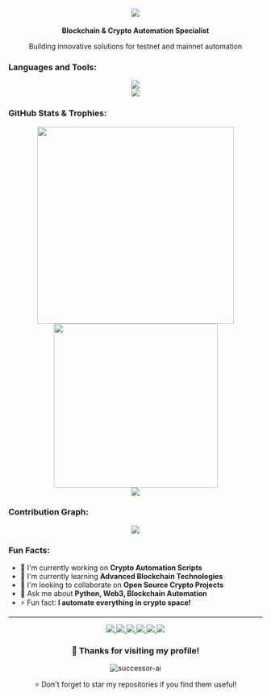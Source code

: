 <h1 align="center">
  <img src="https://readme-typing-svg.herokuapp.com/?font=Righteous&size=35&center=true&vCenter=true&width=500&height=70&duration=4000&lines=Hi+There!+👋;Welcome+to+Successor-ai+Services!;" />
</h1>

<div align="center">
  <p><strong>Blockchain & Crypto Automation Specialist</strong></p>
  <p>Building innovative solutions for testnet and mainnet automation</p>
</div>

### Languages and Tools:

<div align="center">
  <img src="https://skillicons.dev/icons?i=python,javascript,nodejs,react,html,css,docker,kubernetes,git,github,vscode,linux,bash,ethereum" />
  <br />
  <img src="https://skillicons.dev/icons?i=solidity,web3js,mongodb,mysql,redis,nginx,aws,gcp" />
</div>

### GitHub Stats & Trophies:

<div align="center">
  <img width="390" src="https://github-readme-stats.vercel.app/api?username=successor-ai&show_icons=true&theme=tokyonight&hide_border=true&count_private=true" />
  <img width="325" src="https://github-readme-streak-stats.herokuapp.com/?user=successor-ai&theme=tokyonight&hide_border=true" />
</div>

<div align="center">
  <img src="https://github-profile-trophy.vercel.app/?username=successor-ai&theme=tokyonight&no-frame=true&no-bg=false&margin-w=4" />
</div>

### Contribution Graph:

<div align="center">
  <img src="https://github-readme-activity-graph.vercel.app/graph?username=successor-ai&theme=tokyo-night&hide_border=true" />
</div>

### Fun Facts:
- 🔭 I'm currently working on **Crypto Automation Scripts**
- 🌱 I'm currently learning **Advanced Blockchain Technologies**
- 👯 I'm looking to collaborate on **Open Source Crypto Projects**
- 💬 Ask me about **Python, Web3, Blockchain Automation**
- ⚡ Fun fact: **I automate everything in crypto space!**

---

<div align="center">
  <a href="mailto:info@successor-ai.com">
    <img src="https://img.shields.io/badge/Gmail-333333?style=for-the-badge&logo=gmail&logoColor=red" />
  </a>
  <a href="https://linkedin.com/in/successor-ai" target="_blank">
    <img src="https://img.shields.io/badge/LinkedIn-0077B5?style=for-the-badge&logo=linkedin&logoColor=white" />
  </a>
  <a href="https://t.me/successor-ai" target="_blank">
    <img src="https://img.shields.io/badge/Telegram-2CA5E0?style=for-the-badge&logo=telegram&logoColor=white" />
  </a>
  <a href="https://github.com/successor-ai">
    <img src="https://img.shields.io/badge/GitHub-100000?style=for-the-badge&logo=github&logoColor=white" />
  </a>
  <a href="https://twitter.com/successor-ai">
    <img src="https://img.shields.io/badge/Twitter-1DA1F2?style=for-the-badge&logo=twitter&logoColor=white" />
  </a>
  <a href="https://discord.gg/successor-ai">
    <img src="https://img.shields.io/badge/Discord-7289DA?style=for-the-badge&logo=discord&logoColor=white" />
  </a>
</div>

<div align="center">
  <h3>💖 Thanks for visiting my profile!</h3>
  <div align="center">
  <img src="https://komarev.com/ghpvc/?username=successor-ai&label=Profile%20views&color=0e75b6&style=flat" alt="successor-ai" />
  <p>⭐ Don't forget to star my repositories if you find them useful!</p>
    </div>
</div>
